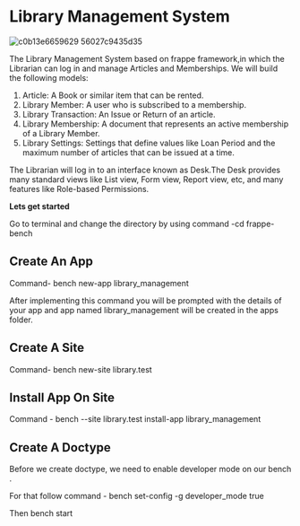# Library Management System


![c0b13e6659629 56027c9435d35](https://github.com/JaspinderKaurWalia26/Library_Management_System/assets/132120070/6766552f-a9a3-4e2c-a92f-a34043f43063)

The Library Management System based on frappe framework,in which the Librarian can log in and manage Articles and Memberships. We will build the following models:

1. Article: A Book or similar item that can be rented.
2. Library Member: A user who is subscribed to a membership.
3. Library Transaction: An Issue or Return of an article.
4. Library Membership: A document that represents an active membership of a Library Member.
5. Library Settings: Settings that define values like Loan Period and the maximum number of articles that can be issued at a time.

The Librarian will log in to an interface known as Desk.The Desk provides many standard views like List view, Form view, Report view, etc, and many features like Role-based Permissions.

**Lets get started**

Go to terminal and change the directory by using command -cd frappe-bench

##  Create An App 
 Command- bench new-app library_management

 After implementing this command you will be prompted with the details of your app and app named library_management will be created in the apps folder.

##   Create A Site
 Command- bench new-site library.test
 

##   Install App On Site
 Command - bench --site library.test install-app library_management

##   Create A Doctype 
 Before we create doctype, we need to enable developer mode on our bench .
 
 For that follow command - bench set-config -g developer_mode true

 Then bench start

 


 

 

